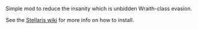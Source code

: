 Simple mod to reduce the insanity which is unbidden Wraith-class evasion.

See the [Stellaris wiki](http://www.stellariswiki.com/Modding) for more info on how to install.
